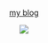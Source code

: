 <p align='center'>
    <a href="https://pietrocarrara.github.io">my blog</a>
</p>

<p align='center'>
    <img src="https://i.imgur.com/MstQZe8.gif" />
</p>
